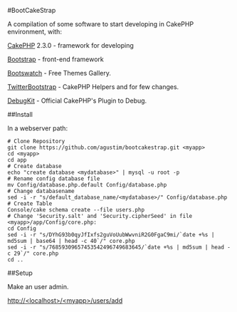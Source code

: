 #BootCakeStrap

A compilation of some software to start developing in CakePHP environment, with:

[CakePHP](http://www.cakephp.org) 2.3.0 - framework for developing

[Bootstrap](http://twitter.github.com/bootstrap/) - front-end framework

[Bootswatch](http://bootswatch.com/) - Free Themes Gallery.

[TwitterBootstrap](https://github.com/slywalker/TwitterBootstrap) - CakePHP Helpers and for few changes.

[DebugKit](https://github.com/cakephp/debug_kit.git) - Official CakePHP's Plugin to Debug.


##Install

In a webserver path:

	# Clone Repository
	git clone https://github.com/agustim/bootcakestrap.git <myapp>
	cd <myapp>
	cd app
	# Create database
	echo "create database <mydatabase>" | mysql -u root -p
	# Rename config database file
	mv Config/database.php.default Config/database.php
	# Change databasename
	sed -i -r "s/default_database_name/<mydatabase>/" Config/database.php
	# Create Table
	Console/cake schema create --file users.php
	# Change 'Security.salt' and 'Security.cipherSeed' in file <myapp>/app/Config/core.php:
 	cd Config
	sed -i -r "s/DYhG93b0qyJfIxfs2guVoUubWwvniR2G0FgaC9mi/`date +%s | md5sum | base64 | head -c 40`/" core.php
	sed -i -r "s/76859309657453542496749683645/`date +%s | md5sum | head -c 29`/" core.php
	cd ..

##Setup

Make an user admin.

[http://&lt;localhost&gt;/&lt;myapp&gt;/users/add](http://<localhost>/<myapp>/users/add)





	


